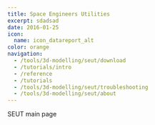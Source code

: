 ```yaml
---
title: Space Engineers Utilities
excerpt: sdadsad
date: 2016-01-25
icon:
  name: icon_datareport_alt
color: orange
navigation:
  - /tools/3d-modelling/seut/download
  - /tutorials/intro
  - /reference
  - /tutorials
  - /tools/3d-modelling/seut/troubleshooting
  - /tools/3d-modelling/seut/about
---
```


SEUT main page